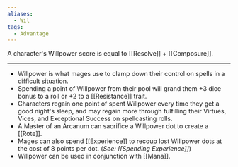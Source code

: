 ```yaml
---
aliases:
  - Wil
tags:
  - Advantage
---
```

A character's Willpower score is equal to [[Resolve]] + [[Composure]].

---

- Willpower is what mages use to clamp down their control on spells in a difficult situation.
- Spending a point of Willpower from their pool will grand them +3 dice bonus to a roll or +2 to a [[Resistance]] trait.
- Characters regain one point of spent Willpower every time they get a good night's sleep, and may regain more through fulfilling their Virtues, Vices, and Exceptional Success on spellcasting rolls.
- A Master of an Arcanum can sacrifice a Willpower dot to create a [[Rote]].
- Mages can also spend [[Experience]] to recoup lost Willpower dots at the cost of 8 points per dot. (*See: [[Spending Experience]]*)
- Willpower can be used in conjunction with [[Mana]].